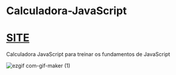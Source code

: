 # Calculadora-JavaScript

# [SITE](https://brunosilva03.github.io/Calculadora-JavaScript/)

Calculadora JavaScript para treinar os fundamentos de JavaScript


 
![ezgif com-gif-maker (1)](https://user-images.githubusercontent.com/78625466/232226210-75f8b050-7c61-41e5-81ab-226d18d5336d.gif)

